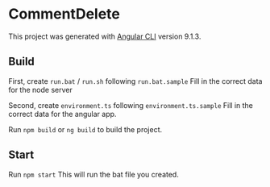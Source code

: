 # CommentDelete

This project was generated with [Angular CLI](https://github.com/angular/angular-cli) version 9.1.3.

## Build

First, create `run.bat` / `run.sh` following `run.bat.sample` 
Fill in the correct data for the node server

Second, create `environment.ts` following `environment.ts.sample`
Fill in the correct data for the angular app.

Run `npm build` or `ng build` to build the project.

## Start

Run `npm start`
This will run the bat file you created.



